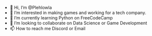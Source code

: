 - 👋 Hi, I’m @Plehlowla
- 👀 I’m interested in making games and working for a tech company.
- 🌱 I’m currently learning Python on FreeCodeCamp
- 💞️ I’m looking to collaborate on Data Science or Game Development
- 📫 How to reach me Discord or Email

<!---
Plehlowla/Plehlowla is a ✨ special ✨ repository because its `README.md` (this file) appears on your GitHub profile.
You can click the Preview link to take a look at your changes.
--->

